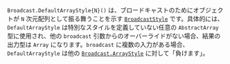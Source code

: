 `Broadcast.DefaultArrayStyle{N}()` は、ブロードキャストのためにオブジェクトが `N` 次元配列として振る舞うことを示す [`BroadcastStyle`](@ref) です。具体的には、`DefaultArrayStyle` は特別なスタイルを定義していない任意の `AbstractArray` 型に使用され、他の `broadcast` 引数からのオーバーライドがない場合、結果の出力型は `Array` になります。`broadcast` に複数の入力がある場合、`DefaultArrayStyle` は他の [`Broadcast.ArrayStyle`](@ref) に対して「負けます」。
